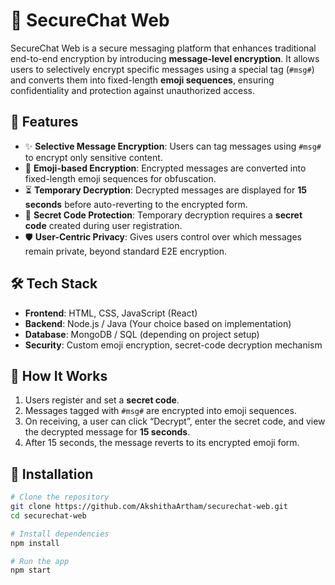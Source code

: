 # 🔐 SecureChat Web

SecureChat Web is a secure messaging platform that enhances traditional end-to-end encryption by introducing **message-level encryption**. It allows users to selectively encrypt specific messages using a special tag (`#msg#`) and converts them into fixed-length **emoji sequences**, ensuring confidentiality and protection against unauthorized access.

## 🚀 Features

- ✨ **Selective Message Encryption**: Users can tag messages using `#msg#` to encrypt only sensitive content.
- 🔐 **Emoji-based Encryption**: Encrypted messages are converted into fixed-length emoji sequences for obfuscation.
- ⏳ **Temporary Decryption**: Decrypted messages are displayed for **15 seconds** before auto-reverting to the encrypted form.
- 🔑 **Secret Code Protection**: Temporary decryption requires a **secret code** created during user registration.
- 🛡️ **User-Centric Privacy**: Gives users control over which messages remain private, beyond standard E2E encryption.


## 🛠️ Tech Stack

- **Frontend**: HTML, CSS, JavaScript (React)
- **Backend**: Node.js / Java (Your choice based on implementation)
- **Database**: MongoDB / SQL (depending on project setup)
- **Security**: Custom emoji encryption, secret-code decryption mechanism

## 📝 How It Works

1. Users register and set a **secret code**.
2. Messages tagged with `#msg#` are encrypted into emoji sequences.
3. On receiving, a user can click “Decrypt”, enter the secret code, and view the decrypted message for **15 seconds**.
4. After 15 seconds, the message reverts to its encrypted emoji form.

## 🔧 Installation

```bash
# Clone the repository
git clone https://github.com/AkshithaArtham/securechat-web.git
cd securechat-web

# Install dependencies
npm install

# Run the app
npm start






